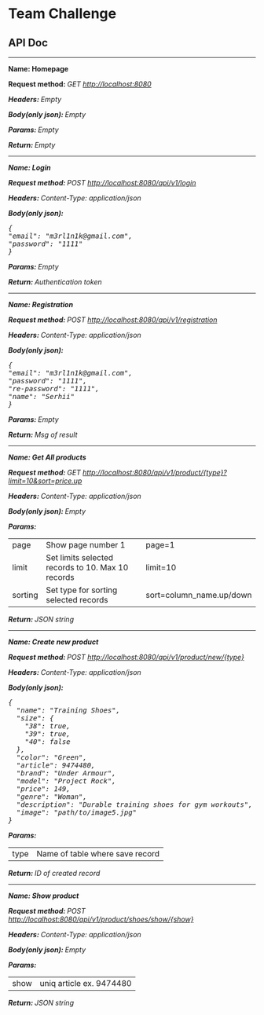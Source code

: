 # Team Challenge

[//]: # (<hr>)

[//]: # (<b> Name: </b>)

[//]: # ()

[//]: # (<b>Request method: </b> <i>GET<i/> [http://localhost]&#40;http://localhost:8080&#41;)

[//]: # ()

[//]: # (<b>Headers: </b> <i>Content-Type: application/json<i/>)

[//]: # ()

[//]: # (<b>Body&#40;only json&#41;: </b> <pre>{}</pre>)

[//]: # ()

[//]: # (<b>Params: </b><i>Empty</i>)

[//]: # ()

[//]: # (<b>Return: </b>)

[//]: # (<hr>)

## API Doc

<hr>
<b> Name: Homepage</b>

<b>Request method: </b> <i>GET<i/> [http://localhost:8080](http://localhost:8080)

<b>Headers: </b> <i>Empty<i/>

<b>Body(only json): </b> <i>Empty<i/>

<b>Params: </b><i>Empty</i>

<b>Return: </b><i>Empty</i>
<hr>

<b> Name: Login</b>

<b>Request method: </b> <i>POST<i/> [http://localhost:8080/api/v1/login](http://localhost:8080/api/v1/login)

<b>Headers: </b> <i>Content-Type: application/json<i/>

<b>Body(only json): </b>
<pre>{ 
"email": "m3rl1n1k@gmail.com", 
"password": "1111" 
}</pre>

<b>Params: </b><i>Empty</i>

<b>Return: </b><i>Authentication token</i>
<hr>
<b> Name: Registration</b>

<b>Request method: </b> <i>
POST<i/> [http://localhost:8080/api/v1/registration](http://localhost:8080/api/v1/registration)

<b>Headers: </b> <i>Content-Type: application/json<i/>

<b>Body(only json): </b>
<pre>{
"email": "m3rl1n1k@gmail.com", 
"password": "1111", 
"re-password": "1111", 
"name": "Serhii"
}</pre>

<b>Params: </b><i>Empty</i>

<b>Return: </b><i>Msg of result</i>
<hr>
<b> Name: Get All products</b>

<b>Request method: </b> <i>
GET<i/> [http://localhost:8080/api/v1/product/{type}?limit=10&sort=price.up](http://localhost:8080/api/v1/product/shoes?limit=10&sort=price.up)

<b>Headers: </b> <i>Content-Type: application/json<i/>

<b>Body(only json): </b> <i>Empty<i/>

<b>Params: </b>
<table>

[//]: # (<tr>)

[//]: # (<td>type</td>)

[//]: # (<td>Select all products by type "shoes"</td>)

[//]: # (<td>etc. shoes/sweats </td>)

[//]: # (</tr>)
<tr>
<td>page</td>
<td>Show page number 1</td>
<td>page=1</td>
</tr>
<tr>
<td>limit</td>
<td>Set limits selected records to 10. Max 10 records</td>
<td>limit=10</td>
</tr>
<tr>
<td>sorting</td>
<td>Set type for sorting selected records</td>
<td>sort=column_name.up/down</td>
</tr>
</table>

<b>Return: </b><i>JSON string</i>
<hr>
<b> Name: Create new product</b>

<b>Request method: </b> <i>
POST <i/> [http://localhost:8080/api/v1/product/new/{type}](http://localhost:8080/api/v1/product/new/shoes)

<b>Headers: </b> <i>Content-Type: application/json<i/>

<b>Body(only json): </b>
<pre>{
  "name": "Training Shoes",
  "size": {
    "38": true,
    "39": true,
    "40": false
  },
  "color": "Green",
  "article": 9474480,
  "brand": "Under Armour",
  "model": "Project Rock",
  "price": 149,
  "genre": "Woman",
  "description": "Durable training shoes for gym workouts",
  "image": "path/to/image5.jpg"
}</pre>

<b>Params: </b>

<table>
<tr>
<td>type</td>
<td>Name of table where save record</td>
</tr>
</table>

<b>Return: </b><i>ID of created record</i>
<hr>

<b> Name: Show product</b>

<b>Request method: </b> <i>
POST <i/> [http://localhost:8080/api/v1/product/shoes/show/{show}](http://localhost:8080//api/v1/product/shoes/show/9474480)

<b>Headers: </b> <i>Content-Type: application/json<i/>

<b>Body(only json): </b> <i>Empty</i>

<b>Params: </b>

<table>
<tr>
<td>show</td>
<td>uniq article ex. 9474480</td>
</tr>
</table>

<b>Return: </b><i>JSON string</i>